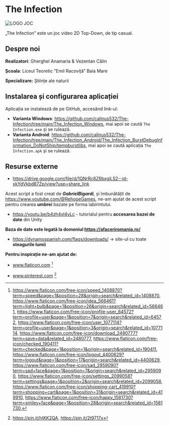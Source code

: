 # The Infection

![LOGO JOC](https://github.com/calinus532/The-Infection/assets/138828409/3fba99f4-a07d-4252-96fa-6ed87e96064b)

„The Infection” este un joc video 2D Top-Down, de tip casual.

## Despre noi
**Realizatori**: Gherghel Anamaria & Vezentan Călin

**Școala**: Liceul Teoretic ”Emil Racoviță” Baia Mare

**Specializare:** Științe ale naturii  

## Instalarea și configurarea aplicației

Aplicația se instalează de pe GitHub, accesând link-ul: 
- **Varianta Windows**: https://github.com/calinus532/The-Infection/tree/main/The_Infection_Windows, mai apoi se caută `The Infection.exe` și se rulează.
- **Varianta Android**: https://github.com/calinus532/The-Infection/tree/main/The_Infection_Android/The_Infection_BurstDebugInformation_DoNotShip/tempburstlibs, mai apoi se caută aplicația `The Infection.apk` și se rulează.

## Resurse externe

+ https://drive.google.com/file/d/1QNrRc8Z6bxgjLS2--id-xkYdVkbd87Zp/view?usp=share_link

 Acest script a fost creat de **_GabrielBigardi_**, și îmbunătățit de https://www.youtube.com/@RehopeGames, ne-am ajutat de acest script pentru crearea **umbrei** bazate pe forma labirintului.

+ https://youtu.be/b4zh4xl4vLc - tutorialul pentru **accesarea bazei de date** din Unity



**Baza de date este legată la domeniul https://afaceriromania.ro/**

+ https://dynamospanish.com/flags/downloads/ -> site-ul cu toate **steagurile lumii**

**Pentru inspirație ne-am ajutat de:** 
+ www.flaticon.com [^1]

+ www.pinterest.com [^2]
[^2]: https://pin.it/hIKK2QA, https://pin.it/2t9717x
[^1]: https://www.flaticon.com/free-icon/speed_1408870?term=speed&page=1&position=28&origin=search&related_id=1408870,
  https://www.flaticon.com/free-icon/idea_566461?term=light+bulb&page=1&position=26&origin=search&related_id=566461, https://www.flaticon.com/free-icon/profile-user_64572?term=profile+user&page=1&position=7&origin=search&related_id=64572, https://www.flaticon.com/free-icon/user_1077114?term=profile+user&page=1&position=3&origin=search&related_id=1077114, https://www.flaticon.com/free-icon/download_2480777?term=save+data&related_id=2480777, https://www.flaticon.com/free-icon/checked_190411?term=checked&page=1&position=1&origin=search&related_id=190411, https://www.flaticon.com/free-icon/logout_4400629?term=logout&page=1&position=17&origin=search&related_id=4400629, https://www.flaticon.com/free-icon/sad_2959090?term=sad+face&page=1&position=7&origin=search&related_id=2959090, https://www.flaticon.com/free-icon/settings_2099058?term=settings&page=1&position=2&origin=search&related_id=2099058, https://www.flaticon.com/free-icon/shopping-cart_419910?term=shopping+cart&page=1&position=31&origin=search&related_id=419910, https://www.flaticon.com/free-icon/happy_1581730?term=smiley+face&page=1&position=28&origin=search&related_id=1581730,

